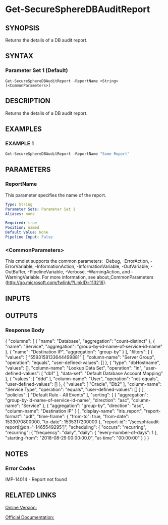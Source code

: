 ﻿# Get-SecureSphereDBAuditReport

## SYNOPSIS
Returns the details of a DB audit report.

## SYNTAX

### Parameter Set 1 (Default)
```
Get-SecureSphereDBAuditReport -ReportName <String> [<CommonParameters>]
```

## DESCRIPTION
Returns the details of a DB audit report.

## EXAMPLES

### EXAMPLE 1

```powershell
Get-SecureSphereDBAuditReport -ReportName "Some Report"
```

## PARAMETERS

### ReportName
This parameter specifies the name of the report.

```yaml
Type: String
Parameter Sets: Parameter Set 1
Aliases: none

Required: true
Position: named
Default Value: None
Pipeline Input: False
```

### \<CommonParameters\>
This cmdlet supports the common parameters: -Debug, -ErrorAction, -ErrorVariable, -InformationAction, -InformationVariable, -OutVariable, -OutBuffer, -PipelineVariable, -Verbose, -WarningAction, and -WarningVariable. For more information, see about_CommonParameters (http://go.microsoft.com/fwlink/?LinkID=113216).

## INPUTS

## OUTPUTS

### Response Body
{ "columns": [ { "name": "Database", "aggregation": "count-distinct" }, { "name": "Service", "aggregation": "group-by-id-name-of-service-id-name" }, { "name": "Destination IP", "aggregation": "group-by" } ], "filters": [ { "values": [ "5593158133644499881" ], "column-name": "Server Group", "operation": "equals", "user-defined-values": [] }, { "type": "dbHostname", "values": [], "column-name": "Lookup Data Set", "operation": "in", "user-defined-values": [ "db1" ], "data-set": "Default Database Account Mapping" }, { "values": [ "ddd" ], "column-name": "User", "operation": "not-equals", "user-defined-values": [] }, { "values": [ "Oracle", "Db2" ], "column-name": "Service Type", "operation": "equals", "user-defined-values": [] } ], "policies": [ "Default Rule - All Events" ], "sorting": [ { "aggregation": "group-by-id-name-of-service-id-name", "direction": "asc", "column-name": "Service" }, { "aggregation": "group-by", "direction": "asc", "column-name": "Destination IP" } ], "display-name": "iris_report", "report-format": "pdf", "time-frame": { "from-to": true, "from-date": 1533070800000, "to-date": 1535317200000 }, "report-id": "/secsph/audit-report[@dn='-1465549295']", "scheduling": { "occurs": "recurring", "recurring": { "frequency": "daily", "daily": { "every-number-of-days": 1 }, "starting-from": "2018-08-29 00:00:00.0", "at-time": "00:00:00" } } }

## NOTES

### Error Codes
IMP-14014 - Report not found

## RELATED LINKS

[Online Version:](https://github.com/akshinmustafayev/SecureSpherePS/tree/master/Documentation)

[Official Documentation:](https://docs.imperva.com/bundle/v13.6-api-reference-guide/page/70927.htm)



